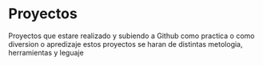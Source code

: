 # Proyectos
Proyectos que estare realizado y subiendo a Github como practica o como diversion o apredizaje
  estos proyectos se haran de distintas metologia, herramientas y leguaje 
